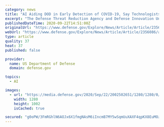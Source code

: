 ```yaml
---
category: news
title: "AI Aiding DOD in Early Detection of COVID-19, Say Technologists"
excerpt: "The Defense Threat Reduction Agency and Defense Innovation Unit are applying commercial technology for early detection of the Severe Acute Respiratory Syndrome Coronavirus 2, which causes the COVID-19"
publishedDateTime: 2020-09-22T14:51:00Z
originalUrl: "https://www.defense.gov/Explore/News/Article/Article/2356086/ai-aiding-dod-in-early-detection-of-covid-19-say-technologists/"
webUrl: "https://www.defense.gov/Explore/News/Article/Article/2356086/ai-aiding-dod-in-early-detection-of-covid-19-say-technologists/"
type: article
quality: 37
heat: 37
published: false

provider:
  name: US Department of Defense
  domain: defense.gov

topics:
  - AI

images:
  - url: "https://media.defense.gov/2020/Sep/22/2002502651/1280/1280/0/200921-O-ZZ999-004.JPG"
    width: 1280
    height: 1002
    isCached: true

secured: "g0oPW/3FmRGhlN6AOJx6X1fmgNAsM6iIncmB7MY5wSqmUuXAXF4qpKX8EuMOzcLPTqQ1t5coqbrooE8Ep9CGgrGYMev69nXstlKskkWCsVw5+WQKdbMC3Wq9kdz9jilRz+jEtyL49K3bdynmOPo1H5MfnG4rexOVux0cN1oKLeWzzgPuf+9qsRkb+IsGqrHCrxHtMgJUIln86k0quIJyljxE5iyb8I0mzXrP7iMG/ATgpGoBW8+nzpslAajwd/SvuIlqRYAnlhVFKtT2ZUGtLNZqDm5dSg3G5vF1W2SY8WE8WxDP0IEce4txDTA+0IPBFR3H6E+XF8i45Aa73bXX6q0Pu/6hxCXy7pBy2ehcLAo=;Nivl9WlSD5svsTI7fxsKuQ=="
---
```


